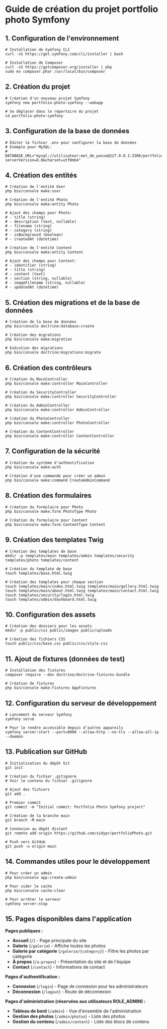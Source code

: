 # Guide de création du projet portfolio photo Symfony

## 1. Configuration de l'environnement
```
# Installation de Symfony CLI
curl -sS https://get.symfony.com/cli/installer | bash

# Installation de Composer
curl -sS https://getcomposer.org/installer | php
sudo mv composer.phar /usr/local/bin/composer
```

## 2. Création du projet
```
# Création d'un nouveau projet Symfony
symfony new portfolio-photo-symfony --webapp

# Se déplacer dans le répertoire du projet
cd portfolio-photo-symfony
```

## 3. Configuration de la base de données
```
# Éditer le fichier .env pour configurer la base de données
# Exemple pour MySQL:
# DATABASE_URL="mysql://utilisateur:mot_de_passe@127.0.0.1:3306/portfolio_photo?serverVersion=8.0&charset=utf8mb4"
```

## 4. Création des entités
```
# Création de l'entité User
php bin/console make:user

# Création de l'entité Photo
php bin/console make:entity Photo

# Ajout des champs pour Photo:
# - title (string)
# - description (text, nullable)
# - filename (string)
# - category (string)
# - isBackground (boolean)
# - createdAt (datetime)

# Création de l'entité Content
php bin/console make:entity Content

# Ajout des champs pour Content:
# - identifier (string)
# - title (string)
# - content (text)
# - section (string, nullable)
# - imageFilename (string, nullable)
# - updatedAt (datetime)
```

## 5. Création des migrations et de la base de données
```
# Création de la base de données
php bin/console doctrine:database:create

# Création des migrations
php bin/console make:migration

# Exécution des migrations
php bin/console doctrine:migrations:migrate
```

## 6. Création des contrôleurs
```
# Création du MainController
php bin/console make:controller MainController

# Création du SecurityController
php bin/console make:controller SecurityController

# Création du AdminController
php bin/console make:controller AdminController

# Création du PhotoController
php bin/console make:controller PhotoController

# Création du ContentController
php bin/console make:controller ContentController
```

## 7. Configuration de la sécurité
```
# Création du système d'authentification
php bin/console make:auth

# Création d'une commande pour créer un admin
php bin/console make:command CreateAdminCommand
```

## 8. Création des formulaires
```
# Création du formulaire pour Photo
php bin/console make:form PhotoType Photo

# Création du formulaire pour Content
php bin/console make:form ContentType Content
```

## 9. Création des templates Twig
```
# Création des templates de base
mkdir -p templates/main templates/admin templates/security templates/photo templates/content

# Création du template de base
touch templates/base.html.twig

# Création des templates pour chaque section
touch templates/main/index.html.twig templates/main/gallery.html.twig
touch templates/main/about.html.twig templates/main/contact.html.twig
touch templates/security/login.html.twig
touch templates/admin/dashboard.html.twig
```

## 10. Configuration des assets
```
# Création des dossiers pour les assets
mkdir -p public/css public/images public/uploads

# Création des fichiers CSS
touch public/css/base.css public/css/style.css
```

## 11. Ajout de fixtures (données de test)
```
# Installation des fixtures
composer require --dev doctrine/doctrine-fixtures-bundle

# Création de fixtures
php bin/console make:fixtures AppFixtures
```

## 12. Configuration du serveur de développement
```
# Lancement du serveur Symfony
symfony serve

# Pour le rendre accessible depuis d'autres appareils
symfony server:start --port=8000 --allow-http --no-tls --allow-all-ip --daemon
```

## 13. Publication sur GitHub
```
# Initialisation du dépôt Git
git init

# Création du fichier .gitignore
# Voir le contenu du fichier .gitignore

# Ajout des fichiers
git add .

# Premier commit
git commit -m "Initial commit: Portfolio Photo Symfony project"

# Création de la branche main
git branch -M main

# Connexion au dépôt distant
git remote add origin https://github.com/sidypr/portfolioPhoto.git

# Push vers GitHub
git push -u origin main
```

## 14. Commandes utiles pour le développement
```
# Pour créer un admin
php bin/console app:create-admin

# Pour vider le cache
php bin/console cache:clear

# Pour arrêter le serveur
symfony server:stop
```

## 15. Pages disponibles dans l'application

**Pages publiques :**
- **Accueil** (`/`) - Page principale du site
- **Galerie** (`/galerie`) - Affiche toutes les photos
- **Galerie par catégorie** (`/galerie/{category}`) - Filtre les photos par catégorie
- **À propos** (`/a-propos`) - Présentation du site et de l'équipe
- **Contact** (`/contact`) - Informations de contact

**Pages d'authentification :**
- **Connexion** (`/login`) - Page de connexion pour les administrateurs
- **Déconnexion** (`/logout`) - Route de déconnexion

**Pages d'administration (réservées aux utilisateurs ROLE_ADMIN) :**
- **Tableau de bord** (`/admin`) - Vue d'ensemble de l'administration
- **Gestion des photos** (`/admin/photos`) - Liste des photos
- **Gestion du contenu** (`/admin/content`) - Liste des blocs de contenu 